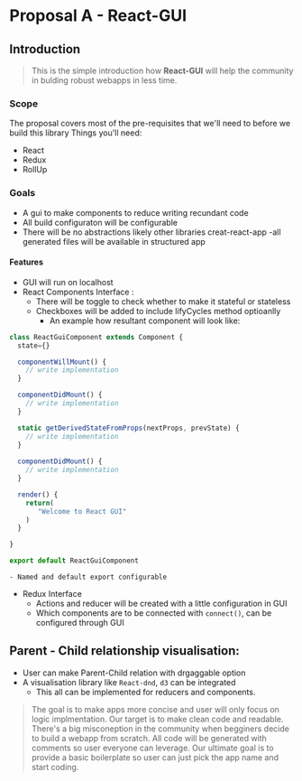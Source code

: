 # Proposal A - React-GUI

## Introduction

> This is the simple introduction how **React-GUI** will help the community in bulding robust webapps in less time.

### Scope

The proposal covers most of the pre-requisites that we'll need to before we build this library
Things you'll need:

- React
- Redux
- RollUp

### Goals
- A gui to make components to reduce writing recundant code
- All build configuraton will be configurable 
- There will be no abstractions likely other libraries creat-react-app -all generated files will be available in structured app

#### Features

- GUI will run on localhost
- React Components Interface :
    - There will be toggle to check whether to make it stateful or stateless
    - Checkboxes will be added to include lifyCycles method optioanlly
      - An example how resultant component will look like:

```jsx
class ReactGuiComponent extends Component {
  state={}

  componentWillMount() {
    // write implementation
  }

  componentDidMount() {
    // write implementation
  }

  static getDerivedStateFromProps(nextProps, prevState) {
    // write implementation
  }
 
  componentDidMount() {
    // write implementation
  }

  render() {
    return(
       "Welcome to React GUI"
    )
  }

}

export default ReactGuiComponent
```
    - Named and default export configurable

- Redux Interface
    - Actions and reducer will be created with a little configuration in GUI
    - Which components are to be connected with `connect()`, can be configured through GUI

## Parent - Child relationship visualisation:

- User can make Parent-Child relation with drgaggable option
- A visualisation library like `React-dnd`, `d3` can be integrated
    - This all can be implemented for reducers and  components.

> The goal is to make apps more concise and user will only focus on logic implmentation. Our target is to make clean code and readable. There's a big misconeption in the community when begginers decide to build a webapp from scratch. All code will be generated with comments so user everyone can leverage. Our ultimate goal is to provide a basic boilerplate so user can just pick the app name and start coding.


